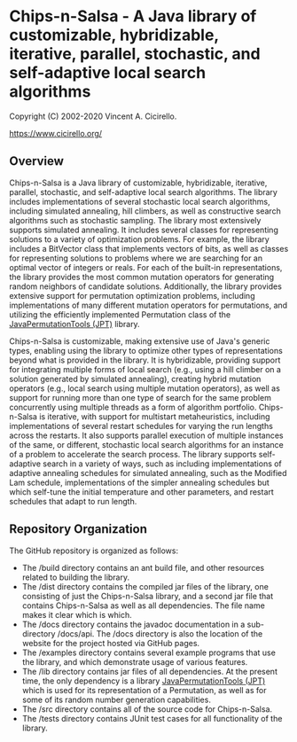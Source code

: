 # Chips-n-Salsa - A Java library of customizable, hybridizable, iterative, parallel, stochastic, and self-adaptive local search algorithms

Copyright (C) 2002-2020 Vincent A. Cicirello.

https://www.cicirello.org/

## Overview

Chips-n-Salsa is a Java library of customizable, hybridizable, iterative, 
parallel, stochastic, and self-adaptive local search algorithms. The 
library includes implementations of several stochastic local search algorithms, 
including simulated annealing, hill climbers, as well as constructive search 
algorithms such as stochastic sampling. The library most extensively supports 
simulated annealing. It includes several classes for representing solutions 
to a variety of optimization problems. For example, the library includes a 
BitVector class that implements vectors of bits, as well as classes for 
representing solutions to problems where we are searching for an optimal 
vector of integers or reals. For each of the built-in representations, the 
library provides the most common mutation operators for generating random 
neighbors of candidate solutions. Additionally, the library provides 
extensive support for permutation optimization problems, including 
implementations of many different mutation operators for permutations, and 
utilizing the efficiently implemented Permutation class of the 
[JavaPermutationTools (JPT)](https://jpt.cicirello.org/) library.

Chips-n-Salsa is customizable, making extensive use of Java's generic types, 
enabling using the library to optimize other types of representations beyond 
what is provided in the library. It is hybridizable, providing support for 
integrating multiple forms of local search (e.g., using a hill climber on a 
solution generated by simulated annealing), creating hybrid mutation operators 
(e.g., local search using multiple mutation operators), as well as support 
for running more than one type of search for the same problem concurrently 
using multiple threads as a form of algorithm portfolio. Chips-n-Salsa is 
iterative, with support for multistart metaheuristics, including implementations 
of several restart schedules for varying the run lengths across the restarts. 
It also supports parallel execution of multiple instances of the same, or 
different, stochastic local search algorithms for an instance of a problem 
to accelerate the search process. The library supports self-adaptive search 
in a variety of ways, such as including implementations of adaptive annealing 
schedules for simulated annealing, such as the Modified Lam schedule, 
implementations of the simpler annealing schedules but which self-tune the 
initial temperature and other parameters, and restart schedules that 
adapt to run length.

## Repository Organization

The GitHub repository is organized as follows:
* The /build directory contains an ant build file, and other resources 
related to building the library.
* The /dist directory contains the compiled jar files of the library, 
one consisting of just the Chips-n-Salsa library, and a second jar file
that contains Chips-n-Salsa as well as all dependencies.  The file name makes
it clear which is which.
* The /docs directory contains the javadoc documentation in a sub-directory /docs/api.
The /docs directory is also the location of the website for the project hosted via
GitHub pages.
* The /examples directory contains several example programs that use the library,
and which demonstrate usage of various features.
* The /lib directory contains jar files of all dependencies.  At the present time, 
the only dependency is a library [JavaPermutationTools (JPT)](https://jpt.cicirello.org/)
which is used for its representation of a Permutation, as well as for some of
its random number generation capabilities.
* The /src directory contains all of the source code for Chips-n-Salsa.
* The /tests directory contains JUnit test cases for all functionality of the library.


